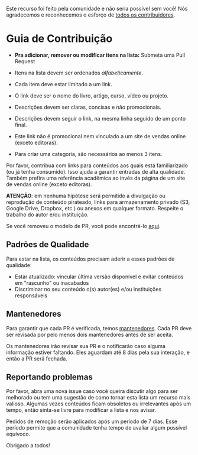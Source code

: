 Este recurso foi feito pela comunidade e não seria possível sem você! Nós agradecemos e reconhecemos o esforço de [todos os contribuidores](https://github.com/geovanisouza92/algoritmos/graphs/contributors).


# Guia de Contribuição

- **Pra adicionar, remover ou modificar itens na lista:** Submeta uma Pull Request

- Itens na lista devem ser ordenados *alfabeticamente*.
- Cada item deve estar limitado a um link.
- O link deve ser o nome do livro, artigo, curso, vídeo ou projeto.
- Descrições devem ser claras, concisas e não promocionais.
- Descrições devem seguir o link, na mesma linha seguido de um ponto final.
- Este link não é promocional nem vinculado a um site de vendas online (exceto editoras).
- Para criar uma categoria, são necessários ao menos 3 itens.

Por favor, contribua com links para conteúdos aos quais está familiarizado (ou já tenha consumido). Isso ajuda a garantir entradas de alta qualidade. Também prefira uma referência acadêmica ao invés da página de um site de vendas online (exceto editoras).

**ATENÇÃO**: em nenhuma hipótese será permitido a divulgação ou reprodução de conteúdo pirateado, links para armazenamento privado (S3, Google Drive, Dropbox, etc.) ou anexos em qualquer formato. Respeite o trabalho do autor e/ou instituição.

Se você removeu o modelo de PR, você pode encontrá-lo [aqui](https://github.com/geovanisouza92/algoritmos/blob/master/.github/PULL_REQUEST_TEMPLATE.md).


## Padrões de Qualidade

Para estar na lista, os conteúdos precisam aderir a esses padrões de qualidade:

- Estar atualizado: vincular última versão disponível e evitar conteúdos em "rascunho" ou inacabados
- Discriminar no seu conteúdo o(s) autor(es) e/ou instituições responsáveis


## Mantenedores

Para garantir que cada PR é verificada, temos [mantenedores](MAINTAINERS). Cada PR deve ser revisada por pelo menos dois mantenedores antes de ser aceita.

Os mantenedores irão revisar sua PR e o notificarão caso alguma informação estiver faltando. Eles aguardam até 8 dias pela sua interação, e então a PR será fechada.


## Reportando problemas

Por favor, abra uma nova issue caso você queira discutir algo para ser melhorado ou tem uma sugestão de como tornar esta lista um recurso mais valioso. Algumas vezes conteúdos ficam obsoletos ou irrelevantes após um tempo, então sinta-se livre para modificar a lista e nos avisar.

Pedidos de remoção serão aplicados após um período de 7 dias. Esse período permite que a comunidade tenha tempo de avaliar algum possível equívoco.

Obrigado a todos!